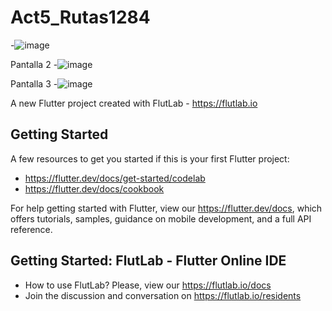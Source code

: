 # Act5_Rutas1284

-![image](https://github.com/user-attachments/assets/d8d6eccc-a89e-41cd-9bd9-ce1a11f8a9c8)

Pantalla 2
-![image](https://github.com/user-attachments/assets/fbf7252e-997a-454a-b7ef-21ec7404b3d8)

Pantalla 3
-![image](https://github.com/user-attachments/assets/6f4d1950-4f9f-4520-80d6-045a37915055)


A new Flutter project created with FlutLab - https://flutlab.io

## Getting Started

A few resources to get you started if this is your first Flutter project:

- https://flutter.dev/docs/get-started/codelab
- https://flutter.dev/docs/cookbook

For help getting started with Flutter, view our
https://flutter.dev/docs, which offers tutorials,
samples, guidance on mobile development, and a full API reference.

## Getting Started: FlutLab - Flutter Online IDE

- How to use FlutLab? Please, view our https://flutlab.io/docs
- Join the discussion and conversation on https://flutlab.io/residents
